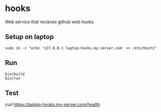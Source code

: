 # hooks

Web service that recieves github web hooks

## Setup on laptop

    sudo sh -c "echo '127.0.0.1 laptop-hooks.my-server.com' >> /etc/hosts"

## Run

    bin/build
    bin/run

## Test

curl https://laptop-hooks.my-server.com/health
